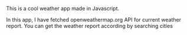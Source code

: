 This is a cool weather app made in  Javascript.

In this app, I have fetched openweathermap.org API for current weather report. You can get the weather report according by searching cities
